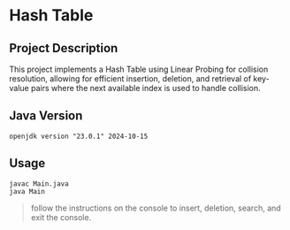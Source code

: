 # Hash Table 

## Project Description

This project implements a Hash Table using Linear Probing for collision resolution, allowing for efficient insertion, deletion, and retrieval of key-value pairs where the next available index is used to handle collision. 

## Java Version

```shell
openjdk version "23.0.1" 2024-10-15
```

## Usage

```shell
javac Main.java
java Main
```
> follow the instructions on the console to insert, deletion, search, and exit the console.
